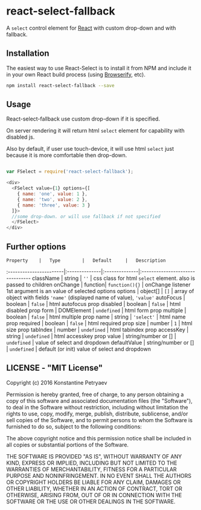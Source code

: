 react-select-fallback
============

A `select` control element for [React](http://facebook.github.io/react/index.html) with custom drop-down and with fallback.


## Installation

The easiest way to use React-Select is to install it from NPM and include it in your own React build process (using [Browserify](http://browserify.org), etc).

```sh
npm install react-select-fallback --save
```

## Usage

React-select-fallback use custom drop-down if it is specified.

On server rendering it will return html `select` element for capability with disabled js.

Also by default, if user use touch-device, it will use html `select` just because it is more comfortable then drop-down.
   
```javascript

var FSelect = require('react-select-fallback');

<div>
  <FSelect value={1} options={[
    { name: 'one', value: 1 },
    { name: 'two', value: 2 },
    { name: 'three', value: 3 }
  ]}>
  //some drop-down. or will use fallback if not specified
  </FSelect>
</div>

```

## Further options


	Property	|	Type		|	Default		|	Description
:-----------------------|:--------------|:--------------|:--------------------------------
className | string | `''` | css class for html `select` element. also is passed to children 
onChange  | function| `function(){}` | onChange listener 1st argument is an value of selected options
options   | object[] | `[]` | array of object with fields `'name'` (displayed name of value), `'value'`
autoFocus | boolean | `false` | html autofocus prop
disabled | boolean | `false` | html disabled prop
form | DOMElement | `undefined` | html form prop
multiple | boolean | `false` | html multiple prop
name | string | `'select'` | html name prop
required | boolean | `false` | html required prop
size | number | `1` | html size prop
tabIndex | number | `undefined` | html tabindex prop
accessKey | string | `undefined` | html accesskey prop
value | string/number or [] | `undefined` | value of select and dropdown
defaultValue | string/number or [] | `undefined` | default (or init) value of select and dropdown 


## LICENSE - "MIT License"

Copyright (c) 2016 Konstantine Petryaev

Permission is hereby granted, free of charge, to any person obtaining a copy
of this software and associated documentation files (the "Software"), to deal
in the Software without restriction, including without limitation the rights
to use, copy, modify, merge, publish, distribute, sublicense, and/or sell
copies of the Software, and to permit persons to whom the Software is
furnished to do so, subject to the following conditions:

The above copyright notice and this permission notice shall be included in all
copies or substantial portions of the Software.

THE SOFTWARE IS PROVIDED "AS IS", WITHOUT WARRANTY OF ANY KIND, EXPRESS OR
IMPLIED, INCLUDING BUT NOT LIMITED TO THE WARRANTIES OF MERCHANTABILITY,
FITNESS FOR A PARTICULAR PURPOSE AND NONINFRINGEMENT. IN NO EVENT SHALL THE
AUTHORS OR COPYRIGHT HOLDERS BE LIABLE FOR ANY CLAIM, DAMAGES OR OTHER
LIABILITY, WHETHER IN AN ACTION OF CONTRACT, TORT OR OTHERWISE, ARISING FROM,
OUT OF OR IN CONNECTION WITH THE SOFTWARE OR THE USE OR OTHER DEALINGS IN THE
SOFTWARE.